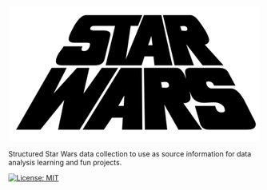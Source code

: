 ![alt text](images/Star_wars_1977_us.svg "Title")

Structured Star Wars data collection to use as source information for data analysis learning and fun projects.

[![License: MIT](https://img.shields.io/badge/License-MIT-yellow.svg)](https://opensource.org/licenses/MIT)